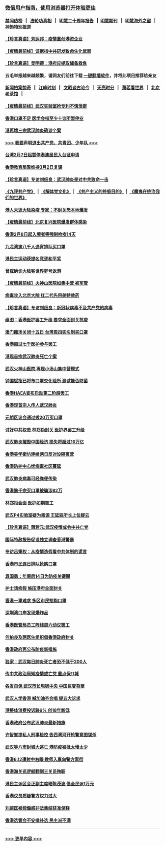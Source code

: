 ### [微信用户指南，使用浏览器打开体验更佳](https://github.com/gfw-breaker/banned-news1/blob/master/indexes/wechat-guide.md?t=0)
#### [禁闻热榜](热点新闻.md?t=0)  &nbsp;&nbsp;|&nbsp;&nbsp; [法轮功真相](https://github.com/gfw-breaker/truth/blob/master/README.md?t=0) &nbsp;&nbsp;|&nbsp;&nbsp; [明慧二十周年报告](https://github.com/gfw-breaker/mh-reports/blob/master/README.md?t=0) &nbsp;&nbsp;|&nbsp;&nbsp;[明慧期刊](https://github.com/gfw-breaker/mh-qikan) &nbsp;&nbsp;|&nbsp;&nbsp; [明慧海外之窗](https://github.com/gfw-breaker/mh-news/blob/master/README.md?t=0) &nbsp;&nbsp;|&nbsp;&nbsp; [神韵特别报道](https://github.com/gfw-breaker/mh-news/blob/master/shenyun.md?t=0)
#### [【珍言真语】刘达邦：疫情重创港资企业](../pages/nsc415/n11854274.md?t=02091244) 
#### [【疫情最前线】证据指中共研发致命生化武器](../pages/nsc415/n11853087.md?t=02091244) 
#### [【珍言真语】吴明德：港府应提取储备救急](../pages/nsc415/n11852734.md?t=02091244) 
#### 五毛举报越来越频繁，请网友们前往下载 [一键翻墙软件](https://github.com/gfw-breaker/ssr-accounts)，并将此项目推荐给亲友
#### [新闻拍案惊奇](https://github.com/gfw-breaker/banned-news1/blob/master/pages/link4.md) &nbsp;&nbsp;|&nbsp;&nbsp; [江峰时刻](https://github.com/gfw-breaker/banned-news1/blob/master/pages/link4.md) &nbsp;&nbsp;|&nbsp;&nbsp; [文昭谈古论今](https://github.com/gfw-breaker/banned-news1/blob/master/pages/link4.md) &nbsp;&nbsp;|&nbsp;&nbsp; [天亮时分](https://github.com/gfw-breaker/banned-news1/blob/master/pages/link4.md) &nbsp;&nbsp;|&nbsp;&nbsp; [萧茗看世界](https://github.com/gfw-breaker/banned-news1/blob/master/pages/link4.md) &nbsp;&nbsp;|&nbsp;&nbsp; [北京老茶馆](https://github.com/gfw-breaker/banned-news1/blob/master/pages/link4.md) &nbsp;&nbsp;|&nbsp;&nbsp; 
#### [【疫情最前线】武汉实验室抢专利不慎泄密](../pages/nsc415/n11850310.md?t=02091244) 
#### [香港口罩不足 医学会指至少十诊所暂停业](../pages/nsc415/n11850301.md?t=02091244) 
#### [港再增三宗武汉肺炎确诊个案](../pages/nsc415/n11850328.md?t=02091244) 
#### [>>> 我要声明退出共产党、共青团、少年队 <<<](https://github.com/begood0513/goodnews/blob/master/quit/letter.md) 
#### [台湾2月7日起暂停港澳居民入台证申请](../pages/nsc415/n11850304.md?t=02091244) 
#### [香港教育局暂维持3月2日复课](../pages/nsc415/n11850260.md?t=02091244) 
#### [【珍言真语】专访刘细良：武汉肺炎是对中共致命一击](../pages/nsc415/n11849934.md?t=02091244) 
#### [《九评共产党》](https://github.com/begood0513/9ping.md/blob/master/README.md) &nbsp;|&nbsp; [《解体党文化》](../../../../jtdwh.md/blob/master/README.md)  &nbsp;|&nbsp; [《共产主义的终极目的》](../../../../gczydzjmd.md/blob/master/README.md) &nbsp;|&nbsp; [《魔鬼在统治我们的世界》](../../../../mgztzwmdsj.md/blob/master/README.md) 
#### [港人未返大陆染疫 专家：不封关恐本地爆发](../pages/nsc415/n11848021.md?t=02091244) 
#### [【疫情最前线】北京复兴医院爆发群体感染](../pages/nsc415/n11847626.md?t=02091244) 
#### [香港2月8日起入境者需强制检疫14天](../pages/nsc415/n11847658.md?t=02091244) 
#### [九龙湾逾八千人通宵排队买口罩](../pages/nsc415/n11847647.md?t=02091244) 
#### [港民主运动获提名竞逐和平奖](../pages/nsc415/n11847633.md?t=02091244) 
#### [曾载确诊大陆客世界梦号返港](../pages/nsc415/n11847608.md?t=02091244) 
#### [【疫情最前线】火神山医院如集中营 被军管](../pages/nsc415/n11847524.md?t=02091244) 
#### [病毒攻入北京大院 红二代先用美特效药](../pages/nsc415/n11847427.md?t=02091244) 
#### [【珍言真语】专访刘细良：新冠状病毒不及共产党的病毒](../pages/nsc415/n11847164.md?t=02091244) 
#### [组图：香港医护罢工升级 要求全面封关抗疫](../pages/nsc415/n11844107.md?t=02091244) 
#### [澳门赌场关闭十五日 台湾周四实名制买口罩](../pages/nsc415/n11845083.md?t=02091244) 
#### [香港超过七千医护参与罢工](../pages/nsc415/n11845051.md?t=02091244) 
#### [港现首宗武汉肺炎死亡个案](../pages/nsc415/n11844998.md?t=02091244) 
#### [武汉火神山医院 再现小汤山集中营模式](../pages/nsc415/n11844763.md?t=02091244) 
#### [钟国斌指已将布口罩交化验所 测试能否防菌](../pages/nsc415/n11842783.md?t=02091244) 
#### [香港HAEA宣布启动第二阶段罢工](../pages/nsc415/n11842723.md?t=02091244) 
#### [香港现首宗人传人武汉肺炎](../pages/nsc415/n11842766.md?t=02091244) 
#### [元朗区议会通过拨20万买口罩](../pages/nsc415/n11842754.md?t=02091244) 
#### [讨好中共权贵 林郑伪封关 医护界罢工升级](../pages/nsc415/n11842359.md?t=02091244) 
#### [武汉肺炎摧毁中国经济 损失将超过16万亿](../pages/nsc415/n11839723.md?t=02091244) 
#### [香港美孚街坊连续两日反对设隔离营](../pages/nsc415/n11839962.md?t=02091244) 
#### [香港防护中心忧病毒社区蔓延](../pages/nsc415/n11839933.md?t=02091244) 
#### [武汉肺炎病毒可经粪便传染](../pages/nsc415/n11839939.md?t=02091244) 
#### [香港逾千宗买口罩被骗涉82万](../pages/nsc415/n11839914.md?t=02091244) 
#### [林郑拒会面 医护如期罢工](../pages/nsc415/n11839892.md?t=02091244) 
#### [武汉P4实验室疑为毒源 王延轶所长上位疑云](../pages/nsc415/n11835543.md?t=02091244) 
#### [【珍言真语】萧若元:武汉疫情或令中共亡党](../pages/nsc415/n11829394.md?t=02091244) 
#### [国际特赦报告促设独立调查香港警暴](../pages/nsc415/n11833845.md?t=02091244) 
#### [专访吕秉权：从疫情造假看中共体制的谎言](../pages/nsc415/n11833813.md?t=02091244) 
#### [香港市民连日排队抢购口罩](../pages/nsc415/n11833794.md?t=02091244) 
#### [袁国勇：年假后14日为防疫关键期](../pages/nsc415/n11831088.md?t=02091244) 
#### [护士请病假 施压港府全面封关](../pages/nsc415/n11831030.md?t=02091244) 
#### [香港一罩难求 多区市民抢购口罩](../pages/nsc415/n11831002.md?t=02091244) 
#### [深圳湾口岸发现爆炸品](../pages/nsc415/n11828802.md?t=02091244) 
#### [香港医管局员工阵线周六动议罢工](../pages/nsc415/n11828762.md?t=02091244) 
#### [何柏良及两医生组织倡香港政府封关](../pages/nsc415/n11828749.md?t=02091244) 
#### [香港政府再公布防疫新措施](../pages/nsc415/n11828716.md?t=02091244) 
#### [独家：武汉每日肺炎死亡者恐不低于200人](../pages/nsc415/n11828240.md?t=02091244) 
#### [传中共政治局知疫情或亡党 重点保11城](../pages/nsc415/n11828145.md?t=02091244) 
#### [各省自保 武汉市长甩锅中央 中国巨变将至](../pages/nsc415/n11828021.md?t=02091244) 
#### [武汉人学香港 喊加油齐合唱 提五大诉求](../pages/nsc415/n11827046.md?t=02091244) 
#### [港整体消费投诉跌6% 创18年新低](../pages/nsc415/n11817280.md?t=02091244) 
#### [香港政府公布武汉肺炎最新措施](../pages/nsc415/n11817152.md?t=02091244) 
#### [许智峯提私人刑事检控 告西湾河开枪警意图谋杀](../pages/nsc415/n11817132.md?t=02091244) 
#### [武汉等八市封城大逃亡 港防疫被批太慢太少](../pages/nsc415/n11817058.md?t=02091244) 
#### [香港6.12遭射中右眼 教师入禀向警方索偿](../pages/nsc415/n11814678.md?t=02091244) 
#### [香港海关巡逻艇翻侧三关员殉职](../pages/nsc415/n11814604.md?t=02091244) 
#### [港民主派区会正副主席晤陈茂波 倡全民派1万元](../pages/nsc415/n11814582.md?t=02091244) 
#### [香港议员质疑警方权力过大](../pages/nsc415/n11814560.md?t=02091244) 
#### [刘颕匡被控煽惑非法集结获准保释](../pages/nsc415/n11811727.md?t=02091244) 
#### [香港选管会不安排补选 民主派不满](../pages/nsc415/n11811691.md?t=02091244) 

----
#### [ >>> 更早内容 <<< ](../indexes/nsc415-earlier.md)
